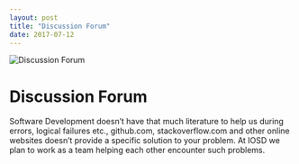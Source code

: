 ```yaml
---
layout: post
title: "Discussion Forum"
date: 2017-07-12
---
```

![Discussion Forum](/iosd-events/assets/discussion_forum.jpg)

# Discussion Forum
Software Development doesn’t have that much
literature to help us during errors, logical failures
etc., github.com, stackoverflow.com and other online
websites doesn’t provide a specific solution to your
problem. At IOSD we plan to work as a team helping
each other encounter such problems.